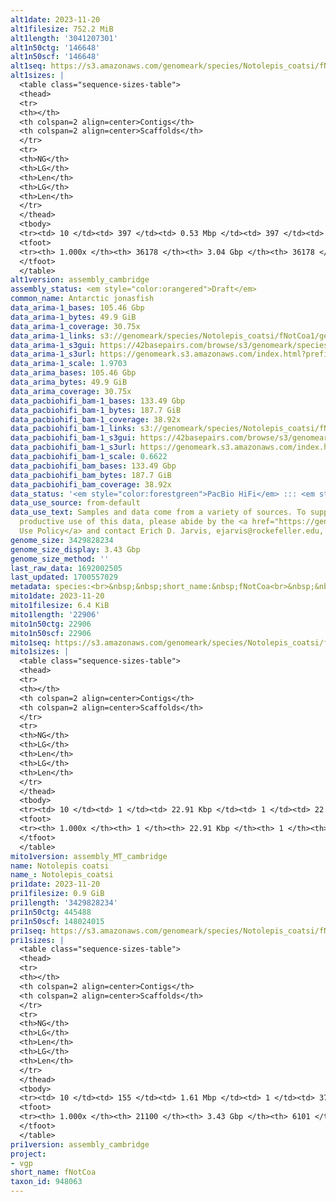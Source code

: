 ```yaml
---
alt1date: 2023-11-20
alt1filesize: 752.2 MiB
alt1length: '3041207301'
alt1n50ctg: '146648'
alt1n50scf: '146648'
alt1seq: https://s3.amazonaws.com/genomeark/species/Notolepis_coatsi/fNotCoa1/assembly_cambridge/fNotCoa1.alt.asm.20231120.fasta.gz
alt1sizes: |
  <table class="sequence-sizes-table">
  <thead>
  <tr>
  <th></th>
  <th colspan=2 align=center>Contigs</th>
  <th colspan=2 align=center>Scaffolds</th>
  </tr>
  <tr>
  <th>NG</th>
  <th>LG</th>
  <th>Len</th>
  <th>LG</th>
  <th>Len</th>
  </tr>
  </thead>
  <tbody>
  <tr><td> 10 </td><td> 397 </td><td> 0.53 Mbp </td><td> 397 </td><td> 0.53 Mbp </td></tr><tr><td> 20 </td><td> 1117 </td><td> 356.73 Kbp </td><td> 1117 </td><td> 356.73 Kbp </td></tr><tr><td> 30 </td><td> 2125 </td><td> 257.64 Kbp </td><td> 2125 </td><td> 257.64 Kbp </td></tr><tr><td> 40 </td><td> 3487 </td><td> 192.64 Kbp </td><td> 3487 </td><td> 192.64 Kbp </td></tr><tr style="background-color:#cccccc;"><td> 50 </td><td> 5300 </td><td> 146.65 Kbp </td><td> 5300 </td><td> 146.65 Kbp </td></tr><tr><td> 60 </td><td> 7704 </td><td> 109.66 Kbp </td><td> 7704 </td><td> 109.66 Kbp </td></tr><tr><td> 70 </td><td> 10962 </td><td> 79.35 Kbp </td><td> 10962 </td><td> 79.35 Kbp </td></tr><tr><td> 80 </td><td> 15590 </td><td> 54.36 Kbp </td><td> 15590 </td><td> 54.36 Kbp </td></tr><tr><td> 90 </td><td> 22755 </td><td> 33.37 Kbp </td><td> 22755 </td><td> 33.37 Kbp </td></tr><tr><td> 100 </td><td> 36178 </td><td> 2.51 Kbp </td><td> 36178 </td><td> 2.51 Kbp </td></tr></tbody>
  <tfoot>
  <tr><th> 1.000x </th><th> 36178 </th><th> 3.04 Gbp </th><th> 36178 </th><th> 3.04 Gbp </th></tr>
  </tfoot>
  </table>
alt1version: assembly_cambridge
assembly_status: <em style="color:orangered">Draft</em>
common_name: Antarctic jonasfish
data_arima-1_bases: 105.46 Gbp
data_arima-1_bytes: 49.9 GiB
data_arima-1_coverage: 30.75x
data_arima-1_links: s3://genomeark/species/Notolepis_coatsi/fNotCoa1/genomic_data/arima/<br>
data_arima-1_s3gui: https://42basepairs.com/browse/s3/genomeark/species/Notolepis_coatsi/fNotCoa1/genomic_data/arima/
data_arima-1_s3url: https://genomeark.s3.amazonaws.com/index.html?prefix=species/Notolepis_coatsi/fNotCoa1/genomic_data/arima/
data_arima-1_scale: 1.9703
data_arima_bases: 105.46 Gbp
data_arima_bytes: 49.9 GiB
data_arima_coverage: 30.75x
data_pacbiohifi_bam-1_bases: 133.49 Gbp
data_pacbiohifi_bam-1_bytes: 187.7 GiB
data_pacbiohifi_bam-1_coverage: 38.92x
data_pacbiohifi_bam-1_links: s3://genomeark/species/Notolepis_coatsi/fNotCoa1/genomic_data/pacbio_hifi/<br>
data_pacbiohifi_bam-1_s3gui: https://42basepairs.com/browse/s3/genomeark/species/Notolepis_coatsi/fNotCoa1/genomic_data/pacbio_hifi/
data_pacbiohifi_bam-1_s3url: https://genomeark.s3.amazonaws.com/index.html?prefix=species/Notolepis_coatsi/fNotCoa1/genomic_data/pacbio_hifi/
data_pacbiohifi_bam-1_scale: 0.6622
data_pacbiohifi_bam_bases: 133.49 Gbp
data_pacbiohifi_bam_bytes: 187.7 GiB
data_pacbiohifi_bam_coverage: 38.92x
data_status: '<em style="color:forestgreen">PacBio HiFi</em> ::: <em style="color:forestgreen">Arima</em>'
data_use_source: from-default
data_use_text: Samples and data come from a variety of sources. To support fair and
  productive use of this data, please abide by the <a href="https://genome10k.soe.ucsc.edu/data-use-policies/">Data
  Use Policy</a> and contact Erich D. Jarvis, ejarvis@rockefeller.edu, with any questions.
genome_size: 3429828234
genome_size_display: 3.43 Gbp
genome_size_method: ''
last_raw_data: 1692002505
last_updated: 1700557029
metadata: species:<br>&nbsp;&nbsp;short_name:&nbsp;fNotCoa<br>&nbsp;&nbsp;name:&nbsp;Notolepis&nbsp;coatsi<br>&nbsp;&nbsp;taxon_id:&nbsp;948063<br>&nbsp;&nbsp;common_name:&nbsp;Antarctic&nbsp;jonasfish<br>&nbsp;&nbsp;order:<br>&nbsp;&nbsp;&nbsp;&nbsp;name:&nbsp;Aulopiformes<br>&nbsp;&nbsp;family:<br>&nbsp;&nbsp;&nbsp;&nbsp;name:&nbsp;Paralepididae<br>&nbsp;&nbsp;individuals:<br>&nbsp;&nbsp;&nbsp;&nbsp;-&nbsp;short_name:&nbsp;fNotCoa1<br>&nbsp;&nbsp;&nbsp;&nbsp;&nbsp;&nbsp;biosample_id:&nbsp;SAMEA8748806<br>&nbsp;&nbsp;&nbsp;&nbsp;&nbsp;&nbsp;sex:<br>&nbsp;&nbsp;genome_size:<br>&nbsp;&nbsp;genome_size_method:<br>&nbsp;&nbsp;project:&nbsp;[&nbsp;vgp&nbsp;]<br>
mito1date: 2023-11-20
mito1filesize: 6.4 KiB
mito1length: '22906'
mito1n50ctg: 22906
mito1n50scf: 22906
mito1seq: https://s3.amazonaws.com/genomeark/species/Notolepis_coatsi/fNotCoa1/assembly_MT_cambridge/fNotCoa1.MT.20231120.fasta.gz
mito1sizes: |
  <table class="sequence-sizes-table">
  <thead>
  <tr>
  <th></th>
  <th colspan=2 align=center>Contigs</th>
  <th colspan=2 align=center>Scaffolds</th>
  </tr>
  <tr>
  <th>NG</th>
  <th>LG</th>
  <th>Len</th>
  <th>LG</th>
  <th>Len</th>
  </tr>
  </thead>
  <tbody>
  <tr><td> 10 </td><td> 1 </td><td> 22.91 Kbp </td><td> 1 </td><td> 22.91 Kbp </td></tr><tr><td> 20 </td><td> 1 </td><td> 22.91 Kbp </td><td> 1 </td><td> 22.91 Kbp </td></tr><tr><td> 30 </td><td> 1 </td><td> 22.91 Kbp </td><td> 1 </td><td> 22.91 Kbp </td></tr><tr><td> 40 </td><td> 1 </td><td> 22.91 Kbp </td><td> 1 </td><td> 22.91 Kbp </td></tr><tr style="background-color:#cccccc;"><td> 50 </td><td> 1 </td><td style="background-color:#ff8888;"> 22.91 Kbp </td><td> 1 </td><td style="background-color:#ff8888;"> 22.91 Kbp </td></tr><tr><td> 60 </td><td> 1 </td><td> 22.91 Kbp </td><td> 1 </td><td> 22.91 Kbp </td></tr><tr><td> 70 </td><td> 1 </td><td> 22.91 Kbp </td><td> 1 </td><td> 22.91 Kbp </td></tr><tr><td> 80 </td><td> 1 </td><td> 22.91 Kbp </td><td> 1 </td><td> 22.91 Kbp </td></tr><tr><td> 90 </td><td> 1 </td><td> 22.91 Kbp </td><td> 1 </td><td> 22.91 Kbp </td></tr><tr><td> 100 </td><td> 1 </td><td> 22.91 Kbp </td><td> 1 </td><td> 22.91 Kbp </td></tr></tbody>
  <tfoot>
  <tr><th> 1.000x </th><th> 1 </th><th> 22.91 Kbp </th><th> 1 </th><th> 22.91 Kbp </th></tr>
  </tfoot>
  </table>
mito1version: assembly_MT_cambridge
name: Notolepis coatsi
name_: Notolepis_coatsi
pri1date: 2023-11-20
pri1filesize: 0.9 GiB
pri1length: '3429828234'
pri1n50ctg: 445488
pri1n50scf: 148024015
pri1seq: https://s3.amazonaws.com/genomeark/species/Notolepis_coatsi/fNotCoa1/assembly_cambridge/fNotCoa1.pri.asm.20231120.fasta.gz
pri1sizes: |
  <table class="sequence-sizes-table">
  <thead>
  <tr>
  <th></th>
  <th colspan=2 align=center>Contigs</th>
  <th colspan=2 align=center>Scaffolds</th>
  </tr>
  <tr>
  <th>NG</th>
  <th>LG</th>
  <th>Len</th>
  <th>LG</th>
  <th>Len</th>
  </tr>
  </thead>
  <tbody>
  <tr><td> 10 </td><td> 155 </td><td> 1.61 Mbp </td><td> 1 </td><td> 379.26 Mbp </td></tr><tr><td> 20 </td><td> 421 </td><td> 1.08 Mbp </td><td> 3 </td><td> 222.42 Mbp </td></tr><tr><td> 30 </td><td> 788 </td><td> 0.82 Mbp </td><td> 4 </td><td> 216.33 Mbp </td></tr><tr><td> 40 </td><td> 1281 </td><td> 0.60 Mbp </td><td> 6 </td><td> 201.18 Mbp </td></tr><tr style="background-color:#cccccc;"><td> 50 </td><td> 1945 </td><td style="background-color:#ff8888;"> 445.49 Kbp </td><td> 8 </td><td style="background-color:#88ff88;"> 148.02 Mbp </td></tr><tr><td> 60 </td><td> 2855 </td><td> 321.50 Kbp </td><td> 10 </td><td> 134.66 Mbp </td></tr><tr><td> 70 </td><td> 4162 </td><td> 216.00 Kbp </td><td> 13 </td><td> 110.44 Mbp </td></tr><tr><td> 80 </td><td> 6195 </td><td> 130.86 Kbp </td><td> 16 </td><td> 102.18 Mbp </td></tr><tr><td> 90 </td><td> 9914 </td><td> 65.38 Kbp </td><td> 62 </td><td> 1.35 Mbp </td></tr><tr><td> 100 </td><td> 21100 </td><td> 1.00 Kbp </td><td> 6101 </td><td> 1.00 Kbp </td></tr></tbody>
  <tfoot>
  <tr><th> 1.000x </th><th> 21100 </th><th> 3.43 Gbp </th><th> 6101 </th><th> 3.43 Gbp </th></tr>
  </tfoot>
  </table>
pri1version: assembly_cambridge
project:
- vgp
short_name: fNotCoa
taxon_id: 948063
---
```

